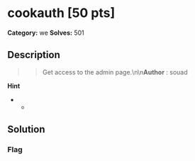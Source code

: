# cookauth [50 pts]

**Category:** we
**Solves:** 501

## Description
>> Get access to the admin page.\n\n**Author** : souad

**Hint**
* -

## Solution

### Flag

